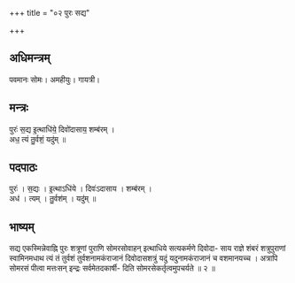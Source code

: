 +++
title = "०२ पुरः सद्य"

+++
## अधिमन्त्रम्
पवमानः सोमः। अमहीयुः। गायत्री।

## मन्त्रः
पुरः॑ स॒द्य इ॒त्थाधि॑ये॒ दिवो॑दासाय॒ शम्ब॑रम् ।  
अध॒ त्यं तु॒र्वशं॒ यदु॑म् ॥

## पदपाठः
पुरः॑ । स॒द्यः । इ॒त्थाऽधि॑ये । दिवः॑ऽदासाय । शम्ब॑रम् ।  
अध॑ । त्यम् । तु॒र्वश॑म् । यदु॑म् ॥

## भाष्यम्
सद्य एकस्मिन्नेवाह्नि पुरः शत्रूणां पुराणि सोमरसोवाहन् इत्थाधिये सत्यकर्मणे दिवोदा- साय राज्ञे शंबरं शत्रुपुराणां स्वामिनमधाथ त्यं तं तुर्वशं तुर्वशनामकंराजानं दिवोदासशत्रुं यदुं यदुनामकंराजानं च वशमानयच्च । अत्रापि सोमरसं पीत्वा मत्तःसन् इन्द्रः सर्वमेतदकार्षी- दिति सोमरसेकर्तृत्वमुपचर्यते ॥ २ ॥